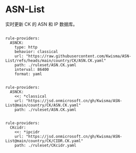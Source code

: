 
# ASN-List

实时更新 CK 的 ASN 和 IP 数据库。

<pre><code class="language-javascript">
rule-providers:
  ASNCK:
    type: http
    behavior: classical
    url: "https://raw.githubusercontent.com/Kwisma/ASN-List/refs/heads/main/country/CK/ASN.CK.yaml"
    path: ./ruleset/ASN.CK.yaml
    interval: 86400
    format: yaml
</code></pre>

<pre><code class="language-javascript">
rule-providers:
  ASNCK:
    <<: *classical
    url: "https://jsd.onmicrosoft.cn/gh/Kwisma/ASN-List@main/country/CK/ASN.CK.yaml"
    path: ./ruleset/ASN.CK.yaml
</code></pre>

<pre><code class="language-javascript">
rule-providers:
  CKcidr:
    <<: *ipcidr
    url: "https://jsd.onmicrosoft.cn/gh/Kwisma/ASN-List@main/country/CK/CIDR.CK.yaml"
    path: ./ruleset/CKcidr.yaml
</code></pre>